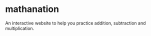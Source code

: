 # mathanation
An interactive website to help you practice addition, subtraction and multiplication. 
